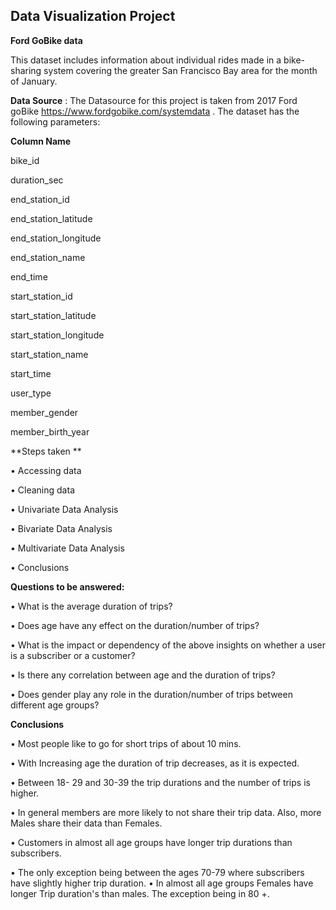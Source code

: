 ## Data Visualization Project

**Ford GoBike data**

This dataset includes information about individual rides made in a bike-sharing system covering the greater San Francisco Bay area for the month of January.

**Data Source** :  The Datasource for this project is taken from 2017 Ford goBike  https://www.fordgobike.com/systemdata . The dataset has the following parameters:

**Column Name**

bike\_id

duration\_sec

end\_station\_id

end\_station\_latitude

end\_station\_longitude

end\_station\_name

end\_time

start\_station\_id

start\_station\_latitude

start\_station\_longitude

start\_station\_name

start\_time

user\_type

member\_gender

member\_birth\_year

**Steps taken  **

• Accessing data

• Cleaning data

• Univariate Data Analysis

• Bivariate Data Analysis

• Multivariate Data Analysis

• Conclusions

**Questions to be answered:**

• What is the average duration of trips?

• Does age have any effect on the duration/number of trips?

• What is the impact or dependency of the above insights on whether a user is a subscriber or a customer?

• Is there any correlation between age and the duration of trips?

• Does gender play any role in the duration/number of trips between different age groups?

**Conclusions**

• Most people like to go for short trips of about 10 mins.

• With Increasing age the duration of trip decreases, as it is expected.

• Between 18- 29 and 30-39 the trip durations and the number of trips is higher.

• In general members are more likely to not share their trip data. Also, more Males share their data than Females.

• Customers in almost all age groups have longer trip durations than subscribers.

• The only exception being between the ages 70-79 where subscribers have slightly higher trip duration. • In almost all age groups Females have longer Trip duration&#39;s than males. The exception being in 80 +.
